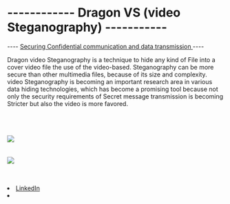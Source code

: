 ﻿# ------------ Dragon VS (video Steganography) -----------

---- <a href="https://github.com/kirankuyate2157">Securing Confidential communication and data transmission </a> ----

Dragon video Steganography is a technique to hide any kind of File into a cover video file the use of the video-based.
Steganography can be more secure than other multimedia files, because of its size and complexity.
video Steganography is becoming an important research area in various data hiding technologies, which has become a promising tool because not only the security requirements of Secret message transmission is becoming Stricter but also the video is more favored.

<br><br><br>
<a href="https://github.com/kirankuyate2157/Dragon-VS-video-stenography-"> <img src="https://user-images.githubusercontent.com/84271800/163860274-efc08ec3-8336-47ca-85ee-7a7798134d44.png"> </a>
<br><br><br>
<a href="https://github.com/kirankuyate2157/Dragon-VS-video-stenography-"> <img src="https://user-images.githubusercontent.com/84271800/163858604-95c9087a-3735-452b-9caa-025393f9bd99.png"> </a>
<br><br><br>

<li><a href="https://www.linkedin.com/in/kirankuyate/">LinkedIn</a><li>
